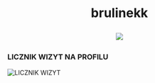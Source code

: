 <h1 align="center">brulinekk
<p align="center">
  <img src="https://readme-typing-svg.herokuapp.com/?center=true&vCenter=true&color=da3287&width=500&lines=+discord.gg/fivepvppl" />

  <h3>LICZNIK WIZYT NA PROFILU</h3>
  <img src="https://profile-counter.glitch.me/brulinekk/count.svg" alt="LICZNIK WIZYT" />
</p></h1>
